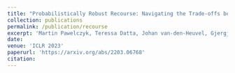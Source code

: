 ```yaml
---
title: "Probabilistically Robust Recourse: Navigating the Trade-offs between Costs and Robustness in Algorithmic Recourse"
collection: publications
permalink: /publication/recourse
excerpt: 'Martin Pawelczyk, Teressa Datta, Johan van-den-Heuvel, Gjergji Kasneci and Himabindu Lakkaraju'
date: 
venue: 'ICLR 2023'
paperurl: 'https://arxiv.org/abs/2203.06768'
citation: 
---
```

